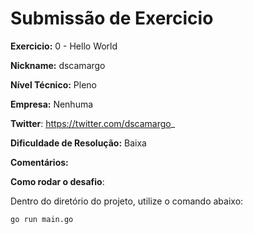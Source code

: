 # Submissão de Exercicio

**Exercicio:** 0 - Hello World

**Nickname:** dscamargo

**Nível Técnico:** Pleno

**Empresa:** Nenhuma

**Twitter**: https://twitter.com/dscamargo_

**Dificuldade de Resolução:** Baixa

**Comentários:** 

**Como rodar o desafio**: 

Dentro do diretório do projeto, utilize o comando abaixo: 
```bash
go run main.go
```